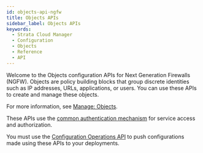 ```yaml
---
id: objects-api-ngfw
title: Objects APIs
sidebar_label: Objects APIs
keywords:
  - Strata Cloud Manager
  - Configuration
  - Objects
  - Reference
  - API
---
```


Welcome to the Objects configuration APIs for Next Generation Firewalls (NGFW). Objects are policy
building blocks that group discrete identities such as IP addresses, URLs, applications, or users.
You can use these APIs to create and manage these objects.

For more information, see [Manage: Objects](https://docs.paloaltonetworks.com/strata-cloud-manager/getting-started/manage-configuration-ngfw-and-prisma-access/objects).

These APIs use the [common authentication mechanism](/scm/docs/getstarted) for service access and authorization.

You must use the [Configuration Operations API](/scm/api/config/ngfw/operations/operations-api-ngfw) to push
configurations made using these APIs to your deployments.
